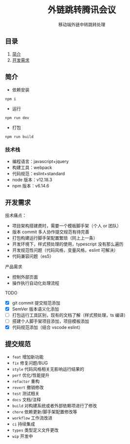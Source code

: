 <div align="center">
  <h1>外链跳转腾讯会议</h1>
  <p>移动端外链中转跳转处理</p>
</div>

## 目录

1. [简介](#简介)
2. [开发需求](#开发需求)

## 简介

- 依赖安装

```shell
npm i
```

- 运行

```shell
npm run dev
```

- 打包

```shell
npm run build
```

### 技术栈

- 编程语言：javascript+jquery
- 构建工具：webpack
- 代码规范：eslint+standard
- node 版本：v12.18.3
- npm 版本：v6.14.6

## 开发需求

技术痛点：

- 项目架构搭建费时，需要一个模板脚手架（个人 or 团队）
- 版本 commit 多人协作提交规范有待完善
- 打包构建运行脚手架配置繁琐（同上上一条）
- 开发环境下，样式预处理的使用，typescript 没有那么遍历
- 开发规范性问题（代码风格，变量风格，eslint 可解决）
- 代码兼容问题（es5）

产品需求

- 控制外部页面
- 操作执行自动化处理流程

TODO

- [x] git commit 提交规范添加
- [x] SemVer 版本语义化添加
- [ ] 打包运行工具区别，现有的文档了解（样式预处理，ts 编译）
- [ ] 搭建个人脚手架项目添加，项目模板添加
- [x] 代码规范添加（结合 vscode eslint）

## 提交规范

- `feat` 增加新功能
- `fix` 修复问题/BUG
- `style` 代码风格相关无影响运行结果的
- `perf` 优化/性能提升
- `refactor` 重构
- `revert` 撤销修改
- `test` 测试相关
- `docs` 文档/注释
- `build` 对构建系统或者外部依赖项进行了修改
- `chore` 依赖更新/脚手架配置修改等
- `workflow` 工作流改进
- `ci` 持续集成
- `types` 类型定义文件更改
- `wip` 开发中
